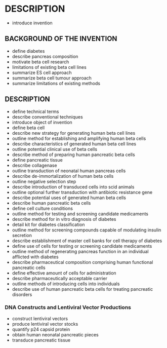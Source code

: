 # DESCRIPTION

- introduce invention

## BACKGROUND OF THE INVENTION

- define diabetes
- describe pancreas composition
- motivate beta cell research
- limitations of existing beta cell lines
- summarize ES cell approach
- summarize beta cell tumour approach
- summarize limitations of existing methods

## DESCRIPTION

- define technical terms
- describe conventional techniques
- introduce object of invention
- define beta cell
- describe new strategy for generating human beta cell lines
- outline method for establishing and amplifying human beta cells
- describe characteristics of generated human beta cell lines
- outline potential clinical use of beta cells
- describe method of preparing human pancreatic beta cells
- define pancreatic tissue
- describe collagenase
- outline transduction of neonatal human pancreas cells
- describe de-immortalization of human beta cells
- outline negative selection step
- describe introduction of transduced cells into scid animals
- outline optional further transduction with antibiotic resistance gene
- describe potential uses of generated human beta cells
- describe human pancreatic beta cells
- define cell culture conditions
- outline method for testing and screening candidate medicaments
- describe method for in vitro diagnosis of diabetes
- detail kit for diabetes classification
- outline method for screening compounds capable of modulating insulin secretion
- describe establishment of master cell banks for cell therapy of diabetes
- define use of cells for testing or screening candidate medicaments
- outline method of regenerating pancreas function in an individual afflicted with diabetes
- describe pharmaceutical composition comprising human functional pancreatic cells
- define effective amount of cells for administration
- describe pharmaceutically acceptable carrier
- outline methods of introducing cells into individuals
- describe use of human pancreatic beta cells for treating pancreatic disorders

### DNA Constructs and Lentiviral Vector Productions

- construct lentiviral vectors
- produce lentiviral vector stocks
- quantify p24 capsid protein
- obtain human neonatal pancreatic pieces
- transduce pancreatic tissue

